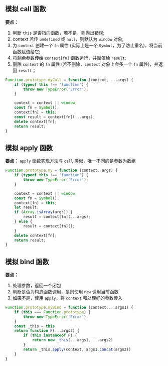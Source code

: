 ## 模拟 call 函数

**要点：**
1. 判断 `this` 是否指向函数，若不是，则抛出错误;
2. context 若传 `undefined` 或 `null`，则默认为 `window` 对象;
3. 为 `context` 创建一个 `fn` 属性 (实际上是一个 `Symbol`，为了防止重名)，将当前函数赋值给它;
4. 将剩余参数传给 `context[fn]` 函数运行，并赋值给 `result`;
5. 删除 `context` 的 `fn` 属性 (若不删除，`context` 对象上会多一个 `fn` 属性)，并返回 `result`；

```js
Function.prototype.myCall = function (context, ...args) {
    if (typeof this !== 'function') {
        throw new TypeError('Error');
    }

    context = context || window;
    const fn = Symbol();
    context[fn] = this;
    const result = context[fn](...args);
    delete context[fn];
    return result;
}
```

## 模拟 apply 函数

**要点：**
`apply` 函数实现方法与 `call` 类似，唯一不同的是参数为数组

```js
Function.prototype.my = function (context, args) {
    if (typeof this !== 'function') {
        throw new TypeError('Error');
    }

    context = context || window;
    const fn = Symbol();
    context[fn] = this;
    let result;
    if (Array.isArray(args)) {
        result = context[fn](...args);
    } else {
        result = context[fn]();
    }
    delete context[fn];
    return result;
}
```

## 模拟 bind 函数

**要点：**
1. 处理参数，返回一个闭包
2. 判断是否为构造函数调用，是则使用 `new` 调用当前函数
3. 如果不是，使用 `apply`，将 `context` 和处理好的参数传入

```js
Function.prototype.myBind = function (context,...args1) {
    if (this === Function.prototype) {
        throw new TypeError('Error')
    }
    const _this = this
    return function F(...args2) {
        if (this instanceof F) {
            return new _this(...args1, ...args2)
        }
        return _this.apply(context, args1.concat(args2))
    }
}
```